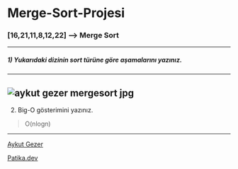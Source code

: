 # Merge-Sort-Projesi

### [16,21,11,8,12,22] --> Merge Sort
---
##### 1) Yukarıdaki dizinin sort türüne göre aşamalarını yazınız.

---
 ![aykut gezer mergesort jpg](https://user-images.githubusercontent.com/107508712/203581652-a2d0a95c-42e7-4edd-888a-317d22a9d912.png)
 ---     
                         
2) Big-O gösterimini yazınız.

>O(nlogn)

---

[Aykut Gezer](https://github.com/AykutGezer)

[Patika.dev](https://app.patika.dev/courses/veri-yapilari-ve-algoritmalar/merge-sort-proje)
